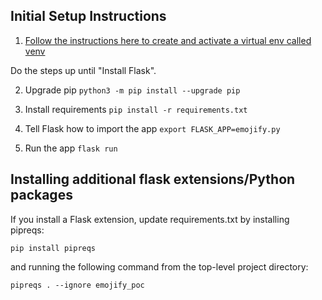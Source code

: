 ## Initial Setup Instructions

1. [Follow the instructions here to create and activate a virtual env called venv](http://flask.pocoo.org/docs/1.0/installation/)

Do the steps up until "Install Flask".

2. Upgrade pip
`python3 -m pip install --upgrade pip`

3. Install requirements
`pip install -r requirements.txt`

4. Tell Flask how to import the app
`export FLASK_APP=emojify.py`

5. Run the app
`flask run`

## Installing additional flask extensions/Python packages

If you install a Flask extension, update requirements.txt by installing pipreqs:

`pip install pipreqs`

and running the following command from the top-level project directory:

`pipreqs . --ignore emojify_poc`

